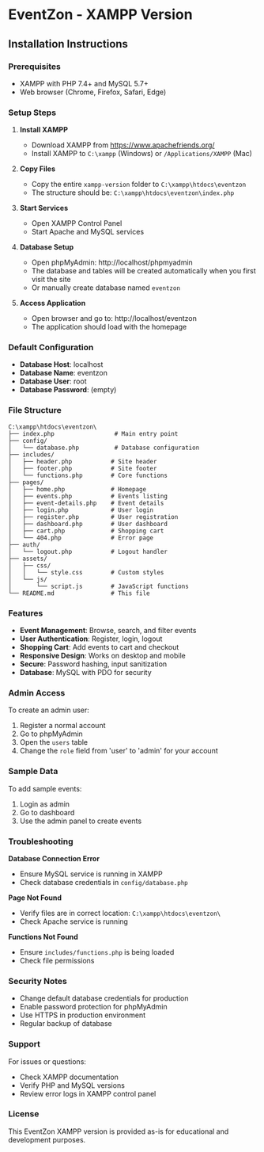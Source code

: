 # EventZon - XAMPP Version

## Installation Instructions

### Prerequisites
- XAMPP with PHP 7.4+ and MySQL 5.7+
- Web browser (Chrome, Firefox, Safari, Edge)

### Setup Steps

1. **Install XAMPP**
   - Download XAMPP from https://www.apachefriends.org/
   - Install XAMPP to `C:\xampp` (Windows) or `/Applications/XAMPP` (Mac)

2. **Copy Files**
   - Copy the entire `xampp-version` folder to `C:\xampp\htdocs\eventzon`
   - The structure should be: `C:\xampp\htdocs\eventzon\index.php`

3. **Start Services**
   - Open XAMPP Control Panel
   - Start Apache and MySQL services

4. **Database Setup**
   - Open phpMyAdmin: http://localhost/phpmyadmin
   - The database and tables will be created automatically when you first visit the site
   - Or manually create database named `eventzon`

5. **Access Application**
   - Open browser and go to: http://localhost/eventzon
   - The application should load with the homepage

### Default Configuration

- **Database Host**: localhost
- **Database Name**: eventzon  
- **Database User**: root
- **Database Password**: (empty)

### File Structure

```
C:\xampp\htdocs\eventzon\
├── index.php                 # Main entry point
├── config/
│   └── database.php          # Database configuration
├── includes/
│   ├── header.php           # Site header
│   ├── footer.php           # Site footer
│   └── functions.php        # Core functions
├── pages/
│   ├── home.php             # Homepage
│   ├── events.php           # Events listing
│   ├── event-details.php    # Event details
│   ├── login.php            # User login
│   ├── register.php         # User registration
│   ├── dashboard.php        # User dashboard
│   ├── cart.php             # Shopping cart
│   └── 404.php              # Error page
├── auth/
│   └── logout.php           # Logout handler
├── assets/
│   ├── css/
│   │   └── style.css        # Custom styles
│   └── js/
│       └── script.js        # JavaScript functions
└── README.md                # This file
```

### Features

- **Event Management**: Browse, search, and filter events
- **User Authentication**: Register, login, logout
- **Shopping Cart**: Add events to cart and checkout
- **Responsive Design**: Works on desktop and mobile
- **Secure**: Password hashing, input sanitization
- **Database**: MySQL with PDO for security

### Admin Access

To create an admin user:
1. Register a normal account
2. Go to phpMyAdmin
3. Open the `users` table
4. Change the `role` field from 'user' to 'admin' for your account

### Sample Data

To add sample events:
1. Login as admin
2. Go to dashboard
3. Use the admin panel to create events

### Troubleshooting

**Database Connection Error**
- Ensure MySQL service is running in XAMPP
- Check database credentials in `config/database.php`

**Page Not Found**
- Verify files are in correct location: `C:\xampp\htdocs\eventzon\`
- Check Apache service is running

**Functions Not Found**
- Ensure `includes/functions.php` is being loaded
- Check file permissions

### Security Notes

- Change default database credentials for production
- Enable password protection for phpMyAdmin
- Use HTTPS in production environment
- Regular backup of database

### Support

For issues or questions:
- Check XAMPP documentation
- Verify PHP and MySQL versions
- Review error logs in XAMPP control panel

### License

This EventZon XAMPP version is provided as-is for educational and development purposes.